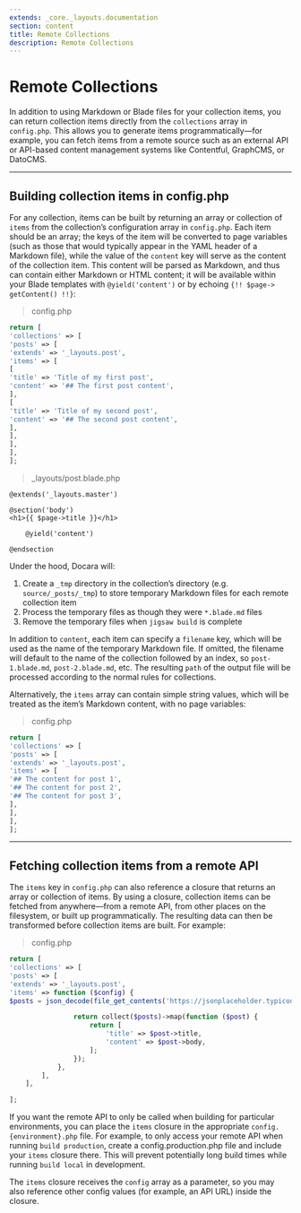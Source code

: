 ```yaml
---
extends: _core._layouts.documentation
section: content
title: Remote Collections
description: Remote Collections
---
```


# Remote Collections

In addition to using Markdown or Blade files for your collection items, you can return collection items directly from
the `collections` array in `config.php`. This allows you to generate items programmatically—for example, you can fetch
items from a remote source such as an external API or API-based content management systems like Contentful, GraphCMS, or
DatoCMS.

---

## Building collection items in config.php

For any collection, items can be built by returning an array or collection of `items` from the collection’s configuration
array in `config.php`. Each item should be an array; the keys of the item will be converted to page variables (such as
those that would typically appear in the YAML header of a Markdown file), while the value of the `content` key will serve
as the content of the collection item. This content will be parsed as Markdown, and thus can contain either Markdown or
HTML content; it will be available within your Blade templates with `@yield('content')` or by echoing `{!! $page->
getContent() !!}`:

> config.php
```php 
return [
'collections' => [
'posts' => [
'extends' => '_layouts.post',
'items' => [
[
'title' => 'Title of my first post',
'content' => '## The first post content',
],
[
'title' => 'Title of my second post',
'content' => '## The second post content',
],
],
],
],
];
```
> _layouts/post.blade.php
```blade 
@extends('_layouts.master')

@section('body')
<h1>{{ $page->title }}</h1>

    @yield('content')

@endsection
```

Under the hood, Docara will:

1. Create a `_tmp` directory in the collection’s directory (e.g. `source/_posts/_tmp`) to store temporary Markdown files for
each remote collection item
2. Process the temporary files as though they were `*.blade.md` files
3. Remove the temporary files when `jigsaw build` is complete

In addition to `content`, each item can specify a `filename` key, which will be used as the name of the temporary Markdown
file. If omitted, the filename will default to the name of the collection followed by an index, so `post-1.blade.md`,
`post-2.blade.md`, etc. The resulting `path` of the output file will be processed according to the normal rules for
collections.

Alternatively, the `items` array can contain simple string values, which will be treated as the item’s Markdown content,
with no page variables:

> config.php
```php 
return [
'collections' => [
'posts' => [
'extends' => '_layouts.post',
'items' => [
'## The content for post 1',
'## The content for post 2',
'## The content for post 3',
],
],
],
];
```
---

## Fetching collection items from a remote API
The `items` key in `config.php` can also reference a closure that returns an array or collection of items. By using a
closure, collection items can be fetched from anywhere—from a remote API, from other places on the filesystem, or built
up programmatically. The resulting data can then be transformed before collection items are built. For example:

> config.php
```php 
return [
'collections' => [
'posts' => [
'extends' => '_layouts.post',
'items' => function ($config) {
$posts = json_decode(file_get_contents('https://jsonplaceholder.typicode.com/posts'));

                return collect($posts)->map(function ($post) {
                    return [
                        'title' => $post->title,
                        'content' => $post->body,
                    ];
                });
            },
        ],
    ],

];
```

If you want the remote API to only be called when building for particular environments, you can place the `items` closure
in the appropriate `config.{environment}.php` file. For example, to only access your remote API when running `build
production`, create a config.production.php file and include your `items` closure there. This will prevent potentially long
build times while running `build local` in development.

The `items` closure receives the `config` array as a parameter, so you may also reference other config values (for example,
an API URL) inside the closure.
